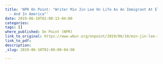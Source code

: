 ```yaml
---
title: 'NPR On Point: "Writer Min Jin Lee On Life As An Immigrant At Elite Colleges
  — And In America"'
date: 2019-06-10T02:00:13-04:00
categories: 
tags: []
where_published: On Point (NPR)
link_to_original: https://www.wbur.org/onpoint/2019/06/10/min-jin-lee-immigrant-college-school-america-stonehenge-new-yorker
link_to_pdf: 
description: 
_slug: 2019-06-10T02:00:00-04:00

---
```

